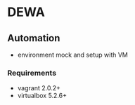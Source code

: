 # DEWA

## Automation
- environment mock and setup with VM

### Requirements
- vagrant 2.0.2+
- virtualbox 5.2.6+


